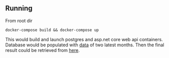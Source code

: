 ## Running

From root dir

```shell
docker-compose build && docker-compose up
```

This would build and launch postgres and asp.net core web api containers. Database would be populated with [data](https://data.gov.lt/dataset/siame-duomenu-rinkinyje-pateikiami-atsitiktinai-parinktu-1000-buitiniu-vartotoju-automatizuotos-apskaitos-elektriniu-valandiniai-duomenys) of two latest months. Then the final result could be retrieved from [here](http://localhost:5000/regionenergy).